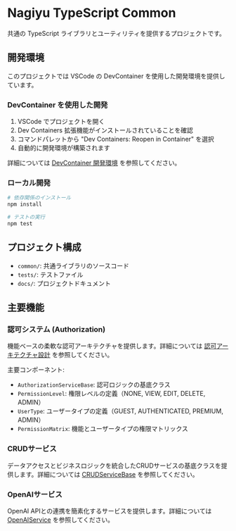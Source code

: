 # Nagiyu TypeScript Common

共通の TypeScript ライブラリとユーティリティを提供するプロジェクトです。

## 開発環境

このプロジェクトでは VSCode の DevContainer を使用した開発環境を提供しています。

### DevContainer を使用した開発

1. VSCode でプロジェクトを開く
2. Dev Containers 拡張機能がインストールされていることを確認
3. コマンドパレットから "Dev Containers: Reopen in Container" を選択
4. 自動的に開発環境が構築されます

詳細については [DevContainer 開発環境](./docs/development/devcontainer.md) を参照してください。

### ローカル開発

```bash
# 依存関係のインストール
npm install

# テストの実行
npm test
```

## プロジェクト構成

- `common/`: 共通ライブラリのソースコード
- `tests/`: テストファイル
- `docs/`: プロジェクトドキュメント

## 主要機能

### 認可システム (Authorization)

機能ベースの柔軟な認可アーキテクチャを提供します。詳細については [認可アーキテクチャ設計](./docs/AuthorizationArchitecture.md) を参照してください。

主要コンポーネント:
- `AuthorizationServiceBase`: 認可ロジックの基底クラス
- `PermissionLevel`: 権限レベルの定義（NONE, VIEW, EDIT, DELETE, ADMIN）
- `UserType`: ユーザータイプの定義（GUEST, AUTHENTICATED, PREMIUM, ADMIN）
- `PermissionMatrix`: 機能とユーザータイプの権限マトリックス

### CRUDサービス

データアクセスとビジネスロジックを統合したCRUDサービスの基底クラスを提供します。詳細については [CRUDServiceBase](./docs/CRUDServiceBase.md) を参照してください。

### OpenAIサービス

OpenAI APIとの連携を簡素化するサービスを提供します。詳細については [OpenAIService](./docs/OpenAIService.md) を参照してください。
